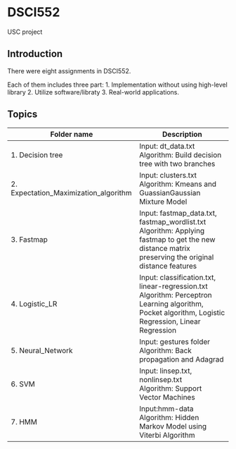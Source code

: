 # DSCI552
USC project

## Introduction
There were eight assignments in DSCI552.

Each of them includes three part: 1. Implementation without using high-level library 2. Utilize software/libraty 3. Real-world applications.

## Topics
| Folder name | Description|
| ------------- | ------------- |
| 1. Decision tree | Input: dt_data.txt<br>Algorithm: Build decision tree with two branches  |
| 2. Expectation_Maximization_algorithm  | Input: clusters.txt<br>Algorithm: Kmeans and GuassianGaussian Mixture Model   |
| 3. Fastmap |Input: fastmap_data.txt, fastmap_wordlist.txt<br>Algorithm: Applying fastmap to get the new distance matrix preserving the original distance features|
| 4. Logistic_LR  |Input: classification.txt, linear-regression.txt<br>Algorithm: Perceptron Learning algorithm, Pocket algorithm, Logistic Regression, Linear Regression|
| 5. Neural_Network |Input: gestures folder<br>Algorithm: Back propagation and Adagrad |
| 6. SVM  |Input: linsep.txt, nonlinsep.txt <br>Algorithm: Support Vector Machines|
| 7. HMM  |Input:hmm-data <br>Algorithm: Hidden Markov Model using Viterbi Algorithm| 
